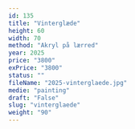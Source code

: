 ```yaml
---
id: 135
title: "Vinterglæde"
height: 60
width: 70
method: "Akryl på lærred"
year: 2025
price: "3800"
exPrice: "3800"
status: ""
fileName: "2025-vinterglaede.jpg"
medie: "painting"
draft: "False"
slug: "vinterglaede"
weight: "90"
---
```

